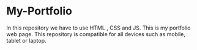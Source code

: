 # My-Portfolio
In this repository we have to use HTML , CSS and JS. This is my portfolio web page. This repository is compatible for all devices such as mobile, tablet or laptop.
